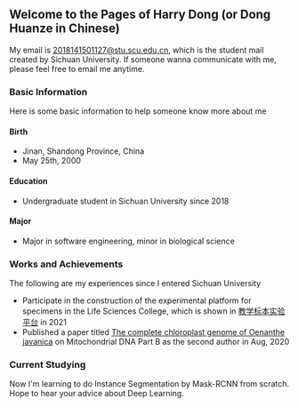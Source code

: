 ## Welcome to the Pages of Harry Dong (or Dong Huanze in Chinese)

My email is 2018141501127@stu.scu.edu.cn, which is the student mail created by Sichuan University. If someone wanna communicate with me, please feel free to email me anytime.

### Basic Information

Here is some basic information to help someone know more about me

#### Birth

- Jinan, Shandong Province, China
- May 25th, 2000

#### Education

- Undergraduate student in Sichuan University since 2018

#### Major

- Major in software engineering, minor in biological science


### Works and Achievements

The following are my experiences since I entered Sichuan University

- Participate in the construction of the experimental platform for specimens in the Life Sciences College, which is shown in [教学标本实验平台](http://202.115.44.83:9999/) in 2021
- Published a paper titled [The complete chloroplast genome of Oenanthe javanica](https://www.tandfonline.com/doi/full/10.1080/23802359.2020.1806128) on Mitochondrial DNA Part B as the second author in Aug, 2020

### Current Studying

Now I'm learning to do Instance Segmentation by Mask-RCNN from scratch. Hope to hear your advice about Deep Learning.
